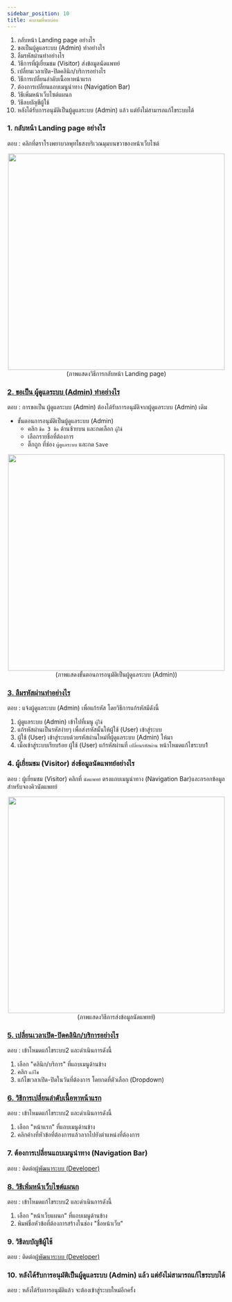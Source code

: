 ```yaml
---
sidebar_position: 10
title: คำถามที่พบบ่อย
---
```


1. กลับหน้า Landing page อย่างไร
2. ขอเป็นผู้ดูแลระบบ (Admin) ทำอย่างไร
3. ลืมรหัสผ่านทำอย่างไร
4. วิธีการที่ผู้เยี่ยมชม (Visitor) ส่งข้อมูลนัดแพทย์
5. เปลี่ยนเวลาเปิด-ปิดคลินิก/บริการอย่างไร
6. วิธีการเปลี่ยนลำดับเนื้อหาหน้าแรก
7. ต้องการเปลี่ยนแถบเมนูนำทาง (Navigation Bar)
8. วิธีเพิ่มหน้าเว็บไซต์แผนก
9. วิธีลบบัญชีผู้ใช้
10. หลังได้รับการอนุมัติเป็นผู้ดูแลระบบ (Admin) แล้ว แต่ยังไม่สามารถแก้ไขระบบได้

### 1. กลับหน้า Landing page อย่างไร
ตอบ : คลิกที่ตราโรงพยาบาลพุทไธสงบริเวณมุมบนขวาของหน้าเว็บไซต์
<center>
<img src="/img/faq2.jpg" width="500" />
</center>
<center>
(ภาพแสดงวิธีการกลับหน้า Landing page)
</center>

### [2. ขอเป็น ผู้ดูแลระบบ (Admin) ทำอย่างไร](/docs/registor.md#12-กรณีเป็นผู้ดูแลระบบ-admin)
ตอบ : การขอเป็น ผู้ดูแลระบบ (Admin) ต้องได้รับการอนุมัติจากผู้ดูแลระบบ (Admin) เดิม
- ขั้นตอนการอนุมัติเป็นผู้ดูแลระบบ (Admin)
    - คลิก `ขีด 3 ขีด` ด้านซ้ายบน และกดเลือก `ผู้ใช้`
    - เลือกรายชื่อที่ต้องการ
    - ติ๊กถูก ที่ช่อง `ผู้ดูแลระบบ` และกด `Save`
<center>
<img src="/img/accept_admin.jpg" width="500" />
</center>
<center>
(ภาพแสดงขั้นตอนการอนุมัติเป็นผู้ดูแลระบบ (Admin))
</center>

### [3. ลืมรหัสผ่านทำอย่างไร](/docs/inside/User.md#ข้อมูลที่สามารถแก้ไขได้)
ตอบ : แจ้งผู้ดูแลระบบ (Admin) เพื่อแก้รหัส โดยวิธีการแก้รหัสมีดังนี้ 
1. ผู้ดูแลระบบ (Admin) เข้าไปที่เมนู `ผู้ใช้`
2. แก้รหัสผ่านเป็นรหัสง่ายๆ เพื่อส่งรหัสนั้นให้ผู้ใช้ (User) เข้าสู่ระบบ
3. ผู้ใช้ (User) เข้าสู่ระบบด้วยรหัสผ่านใหม่ที่ผู้ดูแลระบบ (Admin) ให้มา
4. เมื่อเข้าสู่ระบบเรียบร้อย ผู้ใช้ (User) แก้รหัสผ่านที่ `เปลี่ยนรหัสผ่าน` หน้าโหมดแก้ไขระบบ1

### 4. ผู้เยี่ยมชม (Visitor) ส่งข้อมูลนัดแพทย์อย่างไร
ตอบ : ผู้เยี่ยมชม (Visitor) คลิกที่ `นัดแพทย์` ตรงแถบเมนูนำทาง (Navigation Bar)และกรอกข้อมูลสำหรับจองคิวนัดแพทย์
<center>
<img src="/img/faq3.jpg" width="500" />
</center>
<center>
(ภาพแสดงวิธีการส่งข้อมูลนัดแพทย์)
</center>

### [5. เปลี่ยนเวลาเปิด-ปิดคลินิก/บริการอย่างไร](/docs/inside/clinic.md#การแก้ไขบริการคลินิก)
ตอบ : เข้าโหมดแก้ไขระบบ2 และดำเนินการดังนี้

1. เลือก "คลินิก/บริการ" ที่แถบเมนูด้านข้าง
2. คลิก `แก้ไข` 
3. แก้ไขเวลาเปิด-ปิดในวันที่ต้องการ โดยกดที่ตัวเลือก (Dropdown)

### [6. วิธีการเปลี่ยนลำดับเนื้อหาหน้าแรก](/docs/Admin/first%20page.md)
ตอบ : เข้าโหมดแก้ไขระบบ2 และดำเนินการดังนี้
1. เลือก "หน้าแรก" ที่แถบเมนูด้านข้าง
2. คลิกค้างที่หัวข้อที่ต้องการแล้วลากไปยังตำแหน่งที่ต้องการ

### 7. ต้องการเปลี่ยนแถบเมนูนำทาง (Navigation Bar)
ตอบ : ติดต่อ[ผู้พัฒนาระบบ (Developer)](/docs/other/developer.md)

### [8. วิธีเพิ่มหน้าเว็บไซต์แผนก](/docs/inside/web%20department.md)
ตอบ : เข้าโหมดแก้ไขระบบ2 และดำเนินการดังนี้
1. เลือก "หน้าเว็บแผนก" ที่แถบเมนูด้านข้าง
2. พิมพ์ชื่อหัวข้อที่ต้องการสร้างในช่อง "ชื่อหน้าเว็บ"

### 9. วิธีลบบัญชีผู้ใช้
ตอบ : ติดต่อ[ผู้พัฒนาระบบ (Developer)](/docs/other/developer.md)

### 10. หลังได้รับการอนุมัติเป็นผู้ดูแลระบบ (Admin) แล้ว แต่ยังไม่สามารถแก้ไขระบบได้
ตอบ : หลังได้รับการอนุมัติแล้ว จะต้องเข้าสู่ระบบใหม่อีกครั้ง
